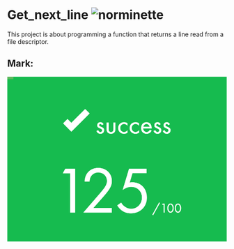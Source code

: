 # Get_next_line ![norminette](https://github.com/tinitiuset/get_next_line/workflows/norminette/badge.svg)

This project is about programming a function that returns a line read from a file descriptor.

## Mark:
![125/100](img/mark.png)
